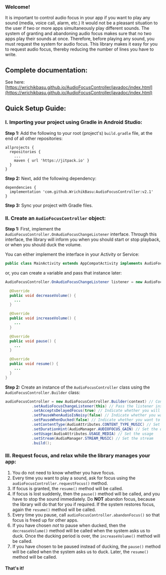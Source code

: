 ### Welcome!

It is important to control audio focus in your app if you want to play any sound (media, voice call, alarm, etc.) It would not be a pleasant situation to the user if two or more apps simultaneously play different sounds. The system of granting and abandoning audio focus makes sure that no two apps play their sounds at once. Therefore, before playing any sound, you must request the system for audio focus. This library makes it easy for you to request audio focus, thereby reducing the number of lines you have to write.

## Complete documentation:
See here: [https://wrichikbasu.github.io/AudioFocusController/javadoc/index.html](https://wrichikbasu.github.io/AudioFocusController/javadoc/index.html)

## Quick Setup Guide:

### I. Importing your project using Gradle in Android Studio:

**Step 1:** Add the following to your root (project's) `build.gradle` file, at the end of all other repositories:

```
allprojects {
  repositories {
    ...
    maven { url 'https://jitpack.io' }
  }
}
```

**Step 2:** Next, add the following dependency:

```
dependencies {
  implementation 'com.github.WrichikBasu:AudioFocusController:v2.1'
}
```

**Step 3:** Sync your project with Gradle files.


### II. Create an `AudioFocusController` object:

**Step 1:** First, implement the `AudioFocusController.OnAudioFocusChangeListener` interface. Through this interface, the library will inform you when you should start or stop playback, or when you should duck the volume.

You can either implement the interface in your Activity or Service:

```java
public class MainActivity extends AppCompatActivity implements AudioFocusController.OnAudioFocusChangeListener, ... { ... }
```

or, you can create a variable and pass that instance later:

```java
AudioFocusController.OnAudioFocusChangeListener listener = new AudioFocusController.OnAudioFocusChangeListener() {

  @Override
  public void decreaseVolume() {
    ...
  }

  @Override
  public void increaseVolume() {
    ...
  }

  @Override
  public void pause() {
    ...
  }

  @Override
  public void resume() {
    ...
  }
}
```

**Step 2:** Create an instance of the `AudioFocusController` class using the `AudioFocusController.Builder` class:

```java
audioFocusController = new AudioFocusController.Builder(context) // Context must be passed
            .setAudioFocusChangeListener(this) // Pass the listener instance created above
            .setAcceptsDelayedFocus(true) // Indicate whether you will accept delayed focus
            .setPauseWhenAudioIsNoisy(false) // Indicate whether you want to be paused when audio becomes noisy
            .setPauseWhenDucked(false) // Indicate whether you want to be paused instead of ducking
            .setContentType(AudioAttributes.CONTENT_TYPE_MUSIC) // Set the content type
            .setDurationHint(AudioManager.AUDIOFOCUS_GAIN) // Set the duration hint
            .setUsage(AudioAttributes.USAGE_MEDIA) // Set the usage
            .setStream(AudioManager.STREAM_MUSIC) // Set the stream
            .build();
```

### III. Request focus, and relax while the library manages your app:

1. You do not need to know whether you have focus.
1. Every time you want to play a sound, ask for focus using the `audioFocusController.requestFocus()` method.
1. If focus is granted, the `resume()` method will be called.
1. If focus is lost suddenly, then the `pause()` method will be called, and you have to stop the sound immediately. Do **NOT** abandon focus, because the library will do that for you if required. If the system restores focus, again the `resume()` method will be called.
1. Every time you pause, call `audioFocusController.abandonFocus()` so that focus is freed up for other apps.
1. If you have chosen *not* to pause when ducked, then the `decreaseVolume()` method will be called when the system asks us to duck. Once the ducking period is over, the `increaseVolume()` method will be called.
1. If you have chosen to be paused instead of ducking, the `pause()` method will be called when the system asks us to duck. Later, the `resume()` method will be called.

#### That's it!

